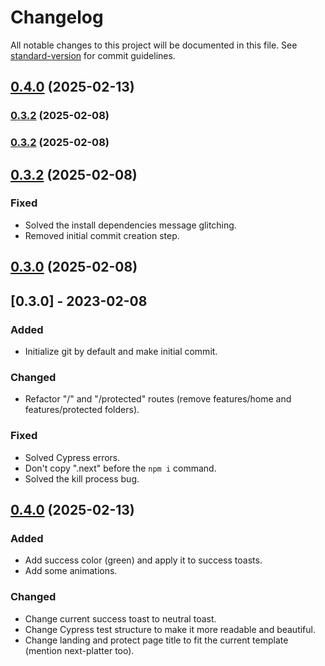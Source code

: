 # Changelog

All notable changes to this project will be documented in this file. See [standard-version](https://github.com/conventional-changelog/standard-version) for commit guidelines.

## [0.4.0](https://github.com/Adel2411/next-starter-template/compare/v0.3.2...v0.4.0) (2025-02-13)

### [0.3.2](https://github.com/Adel2411/next-starter-template/compare/v0.3.0...v0.3.2) (2025-02-08)

### [0.3.2](https://github.com/Adel2411/next-starter-template/compare/v0.3.0...v0.3.1) (2025-02-08)

## [0.3.2](https://github.com/Adel2411/next-starter-template/compare/v0.3.0...v0.3.1) (2025-02-08)

### Fixed

- Solved the install dependencies message glitching.
- Removed initial commit creation step.

## [0.3.0](https://github.com/Adel2411/next-starter-template/compare/v0.3.1...v0.3.0) (2025-02-08)

## [0.3.0] - 2023-02-08

### Added

- Initialize git by default and make initial commit.

### Changed

- Refactor "/" and "/protected" routes (remove features/home and features/protected folders).

### Fixed

- Solved Cypress errors.
- Don't copy ".next" before the `npm i` command.
- Solved the kill process bug.

## [0.4.0](https://github.com/Adel2411/next-starter-template/compare/v0.3.2...v0.4.0) (2025-02-13)

### Added

- Add success color (green) and apply it to success toasts.
- Add some animations.

### Changed

- Change current success toast to neutral toast.
- Change Cypress test structure to make it more readable and beautiful.
- Change landing and protect page title to fit the current template (mention next-platter too).

